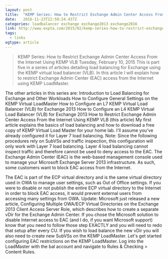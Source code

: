 ```yaml
---
layout: post 
title:  "KEMP Series: How to Restrict Exchange Admin Center Access From the Internet Using KEMP VLB | The EXPTA {blog}" 
date:   2016-11-23T22:50:24.437Z 
categories: loadbalancer exchange exchange2013 exchange2016
link: http://www.expta.com/2015/02/kemp-series-how-to-restrict-exchange.html 
tags:
  - links
ogtype: article 
---
```


> KEMP Series: How to Restrict Exchange Admin Center Access From the Internet Using KEMP VLB
Tuesday, February 10, 2015
This is part five in a series of articles detailing load balancing for Exchange using the KEMP virtual load balancer (VLB). In this article I will explain how to restrict Exchange Admin Center (EAC) access from the Internet using KEMP LoadMaster.

The other articles in this series are:
Introduction to Load Balancing for Exchange and Other Workloads
How to Configure General Settings on the KEMP Virtual LoadMaster
How to Configure an L7 KEMP Virtual Load Balancer (VLB) for Exchange 2013
How to Configure an L4 KEMP Virtual Load Balancer (VLB) for Exchange 2013
How to Restrict Exchange Admin Center Access From the Internet Using KEMP VLB (this article)
My first article explains the basics of load balancing and how to download a free copy of KEMP Virtual Load Master for your home lab. I'll assume you've already configured it for Layer 7 load balancing.
Note: Since the following procedures rely on SubVSs and traffic inspection, this configuration will only work with Layer 7 load balancing. Layer 4 load balancing cannot inspect traffic and therefore cannot be used to deny access to the EAC.
The Exchange Admin Center (EAC) is the web-based management console used to manage your Microsoft Exchange Server 2013 infrastructure. As such, some customers want to block EAC access from the Internet.

The EAC is part of the ECP virtual directory and is the same virtual directory used in OWA to manage user settings, such as Out of Office settings. If you were to disable or not publish the entire ECP virtual directory to the Internet in order to block EAC access, it would prevent external users from accessing many settings from OWA.
Update: Microsoft just released a new article, Configuring Multiple OWA/ECP Virtual Directories on the Exchange 2013 Client Access Server Role, which describes how to create a separate vDir for the Exchange Admin Center. If you chose the Microsoft solution to disable Internet access to EAC (and I do, if you want Microsoft support) know that you need to follow those step EXACTLY and you will need to redo that setup after every CU. If you wish to load balance the new vDir you will also need to create new SubVSs on the KEMP LoadMaster.
Let's get started configuring EAC restrictions on the KEMP LoadMaster. Log into the LoadMaster with the bal account and navigate to Rules & Checking > Content Rules.